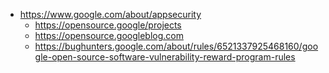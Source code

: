 - https://www.google.com/about/appsecurity
  - https://opensource.google/projects
  - https://opensource.googleblog.com
  - https://bughunters.google.com/about/rules/6521337925468160/google-open-source-software-vulnerability-reward-program-rules
